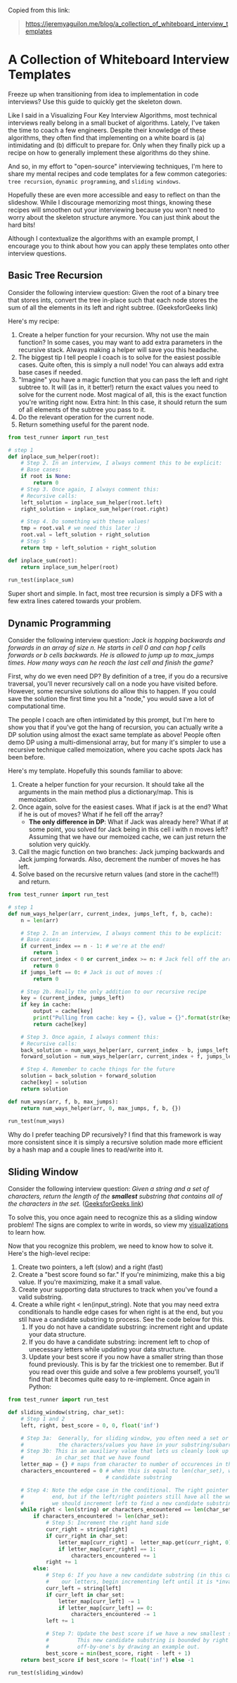 Copied from this link:
> https://jeremyaguilon.me/blog/a_collection_of_whiteboard_interview_templates

# A Collection of Whiteboard Interview Templates
Freeze up when transitioning from idea to implementation in code interviews? Use this guide to quickly get the skeleton down.

Like I said in a Visualizing Four Key Interview Algorithms, most technical interviews really belong in a small bucket of algorithms. 
Lately, I've taken the time to coach a few engineers. 
Despite their knowledge of these algorithms, they often find that implementing on a white board is (a) intimidating and (b) difficult to prepare for. 
Only when they finally pick up a recipe on how to generally implement these algorithms do they shine.

And so, in my effort to "open-source" interviewing techniques, I'm here to share my mental recipes and code templates for a few common categories: `tree recursion`, `dynamic programming`, and `sliding windows`. 

Hopefully these are even more accessible and easy to reflect on than the slideshow. 
While I discourage memorizing most things, knowing these recipes will smoothen out your interviewing because you won't need to worry about the skeleton structure anymore. You can just think about the hard bits!

Although I contextualize the algorithms with an example prompt, I encourage you to think about how you can apply these templates onto other interview questions.

##  Basic Tree Recursion
Consider the following interview question: Given the root of a binary tree that stores ints, convert the tree in-place such that each node stores the sum of all the elements in its left and right subtree. (GeeksforGeeks link)

Here's my recipe:

1. Create a helper function for your recursion. Why not use the main function? In some cases, you may want to add extra parameters in the recursive stack. Always making a helper will save you this headache.
2. The biggest tip I tell people I coach is to solve for the easiest possible cases. Quite often, this is simply a null node! You can always add extra base cases if needed.
3. "Imagine" you have a magic function that you can pass the left and right subtree to. It will (as in, it better!) return the exact values you need to solve for the current node. Most magical of all, this is the exact function you're writing right now. Extra hint: In this case, it should return the sum of all elements of the subtree you pass to it.
4. Do the relevant operation for the current node.
5. Return something useful for the parent node.

```python
from test_runner import run_test

# step 1
def inplace_sum_helper(root):
    # Step 2. In an interview, I always comment this to be explicit:
    # Base cases:
    if root is None:
        return 0
    # Step 3. Once again, I always comment this:
    # Recursive calls:
    left_solution = inplace_sum_helper(root.left)
    right_solution = inplace_sum_helper(root.right)

    # Step 4. Do something with these values!
    tmp = root.val # we need this later :)
    root.val = left_solution + right_solution
    # Step 5
    return tmp + left_solution + right_solution

def inplace_sum(root):
    return inplace_sum_helper(root)
    
run_test(inplace_sum)
```
Super short and simple. In fact, most tree recursion is simply a DFS with a few extra lines catered towards your problem.

## Dynamic Programming
Consider the following interview question: *Jack is hopping backwards and forwards in an array of size n. He starts in cell 0 and can hop f cells forwards or b cells backwards. He is allowed to jump up to max_jumps times. How many ways can he reach the last cell and finish the game?*

First, why do we even need DP? By definition of a tree, if you do a recursive traversal, you'll never recursively call on a node you have visited before. However, some recursive solutions do allow this to happen. If you could save the solution the first time you hit a "node," you would save a lot of computational time.

The people I coach are often intimidated by this prompt, but I'm here to show you that if you've got the hang of recursion, you can actually write a DP solution using almost the exact same template as above! People often demo DP using a multi-dimensional array, but for many it's simpler to use a recursive technique called memoization, where you cache spots Jack has been before.

Here's my template. Hopefully this sounds familiar to above:

1. Create a helper function for your recursion. It should take all the arguments in the main method plus a dictionary/map. This is memoization.
2. Once again, solve for the easiest cases. What if jack is at the end? What if he is out of moves? What if he fell off the array?
    * **The only difference in DP**: What if Jack was already here? What if at some point, you solved for Jack being in this cell i with n moves left? Assuming that we have our memoized cache, we can just return the solution very quickly.
3. Call the magic function on two branches: Jack jumping backwards and Jack jumping forwards. Also, decrement the number of moves he has left.
4. Solve based on the recursive return values (and store in the cache!!!) and return.

```python
from test_runner import run_test

# step 1
def num_ways_helper(arr, current_index, jumps_left, f, b, cache):
    n = len(arr)

    # Step 2. In an interview, I always comment this to be explicit:
    # Base cases:
    if current_index == n - 1: # we're at the end!
        return 1
    if current_index < 0 or current_index >= n: # Jack fell off the array :(
        return 0
    if jumps_left == 0: # Jack is out of moves :(
        return 0

    # Step 2b. Really the only addition to our recursive recipe
    key = (current_index, jumps_left)
    if key in cache:
        output = cache[key]
        print("Pulling from cache: key = {}, value = {}".format(str(key), jumps_left))
        return cache[key]

    # Step 3. Once again, I always comment this:
    # Recursive calls:
    back_solution = num_ways_helper(arr, current_index - b, jumps_left - 1, f, b, cache)
    forward_solution = num_ways_helper(arr, current_index + f, jumps_left - 1, f, b, cache)

    # Step 4. Remember to cache things for the future
    solution = back_solution + forward_solution
    cache[key] = solution
    return solution

def num_ways(arr, f, b, max_jumps):
    return num_ways_helper(arr, 0, max_jumps, f, b, {})
    
run_test(num_ways)
```

Why do I prefer teaching DP recursively? I find that this framework is way more consistent since it is simply a recursive solution made more efficient by a hash map and a couple lines to read/write into it.

## Sliding Window

Consider the following interview question: *Given a string and a set of characters, return the length of the **smallest** substring that contains all of the characters in the set.* ([GeeksforGeeks link](https://www.geeksforgeeks.org/find-the-smallest-window-in-a-string-containing-all-characters-of-another-string/))

To solve this, you once again need to recognize this as a sliding window problem! The signs are complex to write in words, so view my [visualizations](https://jeremyaguilon.me/blog/visualizing_four_key_interview_algorithms) to learn how.

Now that you recognize this problem, we need to know how to solve it. Here's the high-level recipe:

1. Create two pointers, a left (slow) and a right (fast)
2. Create a "best score found so far." If you're minimizing, make this a big value. If you're maximizing, make it a small value.
3. Create your supporting data structures to track when you've found a valid substring.
4. Create a while right < len(input_string). Note that you may need extra conditionals to handle edge cases for when right is at the end, but you stil have a candidate substring to process. See the code below for this.
    1. If you do not have a candidate substring: increment right and update your data structure.
    2. If you do have a candidate substring: increment left to chop of unecessary letters while updating your data structure.
    3. Update your best score if you now have a smaller string than those found previously.
This is by far the trickiest one to remember. But if you read over this guide and solve a few problems yourself, you'll find that it becomes quite easy to re-implement. Once again in Python:
```python
from test_runner import run_test

def sliding_window(string, char_set):
    # Step 1 and 2
    left, right, best_score = 0, 0, float('inf')

    # Step 3a:  Generally, for sliding window, you often need a set or hashmap to track
    #           the characters/values you have in your substring/subarray
    # Step 3b: This is an auxiliary value that lets us cleanly look up the characters
    #          in char_set that we have found
    letter_map = {} # maps from character to number of occurences in the substring
    characters_encountered = 0 # when this is equal to len(char_set), we have a
                               # candidate substring

    # Step 4: Note the edge case in the conditional. The right pointer may be in the
    #         end, but if the left/right pointers still have all the we want, then
    #         we should increment left to find a new candidate substring.
    while right < len(string) or characters_encountered == len(char_set):
        if characters_encountered != len(char_set):
            # Step 5: Increment the right hand side
            curr_right = string[right]
            if curr_right in char_set:
                letter_map[curr_right] =  letter_map.get(curr_right, 0) + 1
                if letter_map[curr_right] == 1:
                    characters_encountered += 1
            right += 1
        else:
            # Step 6: If you have a new candidate substring (in this case we found all
            #    our letters, begin incrementing left until it is *invalid*.
            curr_left = string[left]
            if curr_left in char_set:
                letter_map[curr_left] -= 1
                if letter_map[curr_left] == 0:
                    characters_encountered -= 1
            left += 1

            # Step 7: Update the best score if we have a new smallest substring.
            #         This new candidate substring is bounded by right - left + 1. Avoid
            #         off-by-one's by drawing an example out.
            best_score = min(best_score, right - left + 1)
    return best_score if best_score != float('inf') else -1

run_test(sliding_window)
```

